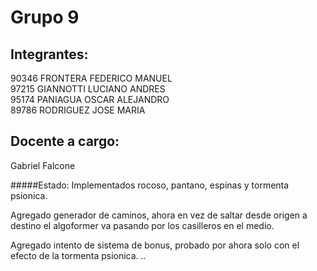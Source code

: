 Grupo 9                                                                                                                                                                
==========

Integrantes:
----------
90346 FRONTERA FEDERICO MANUEL  
97215 GIANNOTTI LUCIANO ANDRES  
95174 PANIAGUA OSCAR ALEJANDRO  
89786 RODRIGUEZ JOSE MARIA  

Docente a cargo: 
---------- 
Gabriel Falcone

#####Estado: 
Implementados rocoso, pantano, espinas y tormenta psionica.

Agregado generador de caminos, ahora en vez de saltar desde origen a destino el algoformer va pasando por los casilleros en el medio.

Agregado intento de sistema de bonus, probado por ahora solo con el efecto de la tormenta psionica.
..
